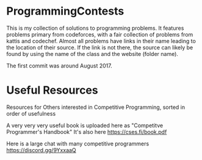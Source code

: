 # ProgrammingContests
This is my collection of solutions to programming problems.
It features problems primary from codeforces, with a fair collection of problems
from kattis and codechef.
Almost all problems have links in their name leading to the
location of their source. If the link is not there, the source can likely be
found by using the name of the class and the website (folder name).

The first commit was around August 2017.
# Useful Resources 
Resources for Others interested in Competitive Programming, sorted in order of usefulness

A very very very useful book is uploaded here as "Competitve Programmer's Handbook"
It's also here https://cses.fi/book.pdf

Here is a large chat with many competitive programmers
https://discord.gg/9YxxaaQ

